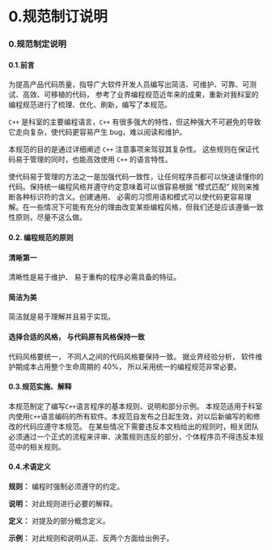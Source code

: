 # 0.规范制订说明

### 0.规范制定说明

#### 0.1.前言

为提高产品代码质量，指导广大软件开发人员编写出简洁、可维护、可靠、可测试、高效、可移植的代码， 参考了业界编程规范近年来的成果，重新对我科室的编程规范进行了梳理、优化、刷新，编写了本规范。

`C++` 是科室的主要编程语言，`C++` 有很多强大的特性，但这种强大不可避免的导致它走向复杂，使代码更容易产生 bug，难以阅读和维护。

本规范的目的是通过详细阐述 `C++` 注意事项来驾驭其复杂性。 这些规则在保证代码易于管理的同时，也能高效使用 `C++` 的语言特性。

使代码易于管理的方法之一是加强代码一致性，让任何程序员都可以快速读懂你的代码。保持统一编程风格并遵守约定意味着可以很容易根据 “模式匹配” 规则来推断各种标识符的含义。创建通用、 必需的习惯用语和模式可以使代码更容易理解。在一些情况下可能有充分的理由改变某些编程风格，但我们还是应该遵循一致性原则，尽量不这么做。

#### 0.2. 编程规范的原则

#### 清晰第一

清晰性是易于维护、 易于重构的程序必需具备的特征。

#### 简洁为美

简洁就是易于理解并且易于实现。

#### 选择合适的风格， 与代码原有风格保持一致

代码风格要统一， 不同人之间的代码风格要保持一致。 据业界经验分析， 软件维护期成本占用整个生命周期的 40%， 所以采用统一的编程规范非常必要。

#### 0.3.规范实施、解释

本规范制定了编写`C++`语言程序的基本规则、说明和部分示例。
本规范适用于科室内使用`C++`语言编码的所有软件。本规范自发布之日起生效，对以后新编写的和修改的代码应遵守本规范。
在某些情况下需要违反本文档给出的规则时，相关团队必须通过一个正式的流程来评审、决策规则违反的部分，个体程序员不得违反本规范中的相关规则。

#### 0.4.术语定义

**规则：** 编程时强制必须遵守的约定。

**说明：** 对此规则进行必要的解释。

**定义：** 对提及的部分概念定义。

**示例：** 对此规则和说明从正、反两个方面给出例子。
